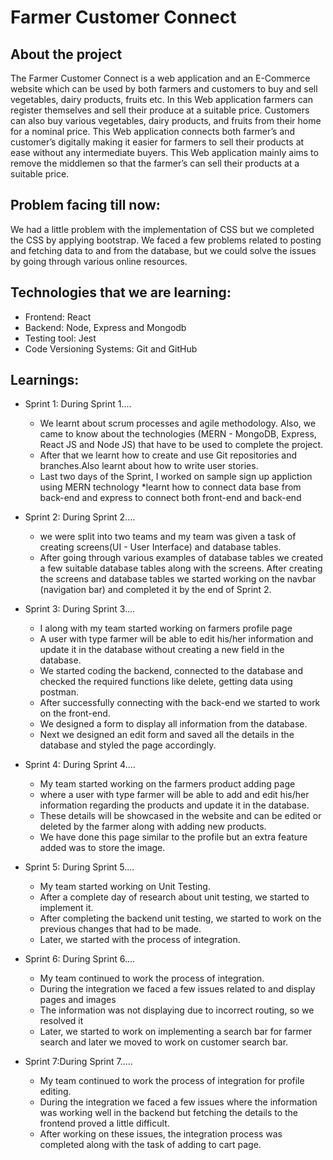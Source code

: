 # Farmer Customer Connect
## About the project

The Farmer Customer Connect is a web application and an E-Commerce website which can be used by both farmers and customers to buy and sell vegetables, dairy products, fruits etc. In this Web application farmers can register themselves and sell their produce at a suitable price. Customers can also buy various vegetables, dairy products, and fruits from their home for a nominal price. This Web application connects both farmer’s and customer’s digitally making it easier for farmers to sell their products at ease without any intermediate buyers. This Web application mainly aims to remove the middlemen so that the farmer’s can sell their products at a suitable price.

## Problem facing till now:
We had a little problem with the implementation of CSS but we completed the CSS by applying bootstrap.
We faced a few problems related to posting and fetching data to and from the database, but we could solve the issues by going through various online resources.
## Technologies that we are learning:
* Frontend:
React
* Backend:
Node, Express and Mongodb
* Testing tool:
Jest
* Code Versioning Systems:
Git and GitHub


## Learnings:
* Sprint 1: During Sprint 1....
  * We learnt about scrum processes and agile methodology. Also, we came to know about the technologies (MERN - MongoDB, Express, React JS and Node JS) that have to be used to complete the project.
  * After that we learnt how to create and use Git repositories and branches.Also learnt about how to write user stories.
  * Last two days of the Sprint, I worked on sample sign up appliction using MERN technology
  *learnt how to connect data base from back-end and express to connect both front-end and back-end

* Sprint 2: During Sprint 2....

  * we were split into two teams and my team was given a task of creating screens(UI - User Interface) and database tables. 
  * After going through various examples of database tables we created a few suitable database tables along with the screens. After creating the screens and database tables we started working on the navbar (navigation bar) and completed it by the end of Sprint 2.
* Sprint 3: During Sprint 3....
  * I along with my team started working on farmers profile page
  * A user with type farmer will be able to edit his/her information and update it in the database without creating a new field in the database.
  * We started coding the backend, connected to the database and checked the required functions like delete, getting data using postman.
  * After successfully connecting with the back-end we started to work on the front-end.
  * We designed a form to display all information from the database.
  * Next we designed an edit form and saved all the details in the database and styled the page accordingly.

* Sprint 4: During Sprint 4....
  * My team started working on the farmers product adding page 
  * where a user with type farmer will be able to add and edit his/her information regarding the products and update it in the database. 
  * These details will be showcased in the website and can be edited or deleted by the farmer along with adding new products.
  *  We have done this page similar to the profile but an extra feature added was to store the image.

* Sprint 5: During Sprint 5....
  * My team started working on Unit Testing.
  * After a complete day of research about unit testing, we started to implement it. 
  * After completing the backend unit testing, we started to work on the previous changes that had to be made. 
  * Later, we started with the process of integration.
  
* Sprint 6: During Sprint 6....
  * My team continued to work the process of integration. 
  * During the integration we faced a few issues related to and display pages and images
  * The information was not displaying due to incorrect routing, so we resolved it
  * Later, we started to work on implementing a search bar for farmer search and later we moved to work on customer search bar.
  
* Sprint 7:During Sprint 7.....
   * My team continued to work the process of integration for profile editing.
   *  During the integration we faced a few issues where the information was working well in the backend but fetching the details to the frontend proved a little difficult.
   *  After working on these issues, the integration process was completed along with the task of adding to cart page.










